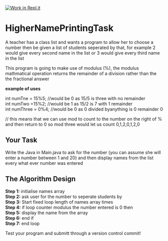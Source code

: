 [![Work in Repl.it](https://classroom.github.com/assets/work-in-replit-14baed9a392b3a25080506f3b7b6d57f295ec2978f6f33ec97e36a161684cbe9.svg)](https://classroom.github.com/online_ide?assignment_repo_id=3930189&assignment_repo_type=AssignmentRepo)
# HigherNamePrintingTask

A teacher has a class list and wants a program to allow her to choose a number then be given a list of students seperated by that, for example 2 would give every second name in the list or 3 would give every third name in the list

This program is going to make use of modulus (%), the modulus mathmatical operation returns the remainder of a division rather than the the fractional answer

**example of uses**

int numTne = 15%5; //would be 0 as 15/5 is three with no remainder\
int numTwo =15%2; //would be 1 as 15/2 is 7 with 1 remainder\
int numThree = 0%4; //would be 0 as 0 divided byanything is 0 remainder 0

// this means that we can use mod to count to the number on the right of % and then return to 0 so mod three would let us count 0,1,2,0,1,2,0


## Your Task

Write the Java in Main.java to ask for the number (you can assume she will enter a number between 1 and 20) and then display names from the list every what ever number was entered

## The Algorithm Design

**Step 1:** initialise names array\
**Step 2:**	ask user for the number to seperate students by\
**Step 3:**	Start fixed loop length of names array times\
**Step 4:**	  if loop counter modulus the number entered is 0 then\
**Step 5:**	    display the name from the array\
**Step 6:**	  end if\
**Step 7:** end loop

Test your program and submitt through a version control commit!


